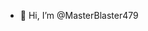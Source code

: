 - 👋 Hi, I’m @MasterBlaster479
<!---
MasterBlaster479/MasterBlaster479 is a ✨ special ✨ repository because its `README.md` (this file) appears on your GitHub profile.
You can click the Preview link to take a look at your changes.
--->
